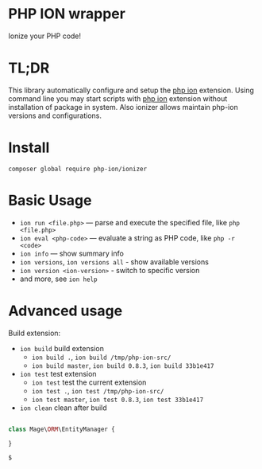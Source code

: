 PHP ION wrapper
===

Ionize your PHP code!

# TL;DR

This library automatically configure and setup the [php ion](https://github.com/php-ion/php-ion) extension.
Using command line you may start scripts with [php ion](https://github.com/php-ion/php-ion) extension without installation of package in system. Also ionizer allows maintain php-ion versions and configurations.

# Install

`composer global require php-ion/ionizer`

# Basic Usage

* `ion run <file.php>` — parse and execute the specified file, like `php <file.php>`
* `ion eval <php-code>` — evaluate a string as PHP code, like `php -r <code>`
* `ion info` — show summary info
* `ion versions`, `ion versions all` - show available versions
* `ion version <ion-version>` - switch to specific version
* and more, see `ion help`

# Advanced usage

Build extension: 

* `ion build` build extension
  * `ion build .`, `ion build /tmp/php-ion-src/`
  * `ion build master`, `ion build 0.8.3`, `ion build 33b1e417`
* `ion test` test extension
  * `ion test` test the current extension
  * `ion test .`, `ion test /tmp/php-ion-src/`
  * `ion test master`, `ion test 0.8.3`, `ion test 33b1e417`
* `ion clean` clean after build




```php

class Mage\ORM\EntityManager {

}

$
```